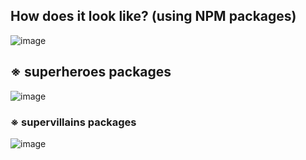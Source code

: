 ## How does it look like? (using NPM packages)

![image](https://user-images.githubusercontent.com/76411405/136168816-b6dda699-a3c9-4633-a5dd-252a2f054048.png)

## ※ superheroes packages
![image](https://user-images.githubusercontent.com/76411405/136169020-a5c72b24-49b0-41a3-99b7-3d7011169581.png)

### ※ supervillains  packages
![image](https://user-images.githubusercontent.com/76411405/136169111-94306b37-324f-4281-b1c2-181231900dac.png)
